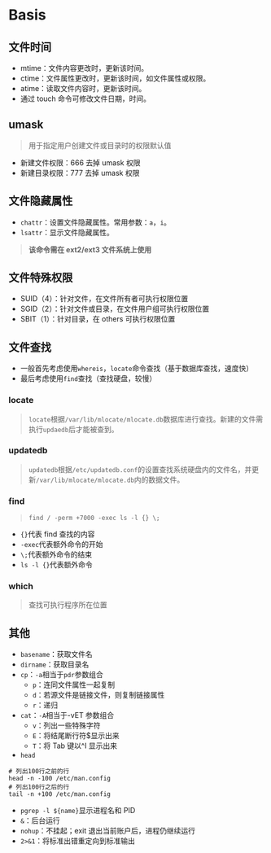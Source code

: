 # Basis

## 文件时间

- mtime：文件内容更改时，更新该时间。
- ctime：文件属性更改时，更新该时间，如文件属性或权限。
- atime：读取文件内容时，更新该时间。
- 通过 touch 命令可修改文件日期，时间。

## umask

> 用于指定用户创建文件或目录时的权限默认值

- 新建文件权限：666 去掉 umask 权限
- 新建目录权限：777 去掉 umask 权限

## 文件隐藏属性

- `chattr`：设置文件隐藏属性。常用参数：`a`，`i`。
- `lsattr`：显示文件隐藏属性。

> **该命令需在 ext2/ext3 文件系统上使用**

## 文件特殊权限

- SUID（4）：针对文件，在文件所有者可执行权限位置
- SGID（2）：针对文件或目录，在文件用户组可执行权限位置
- SBIT（1）：针对目录，在 others 可执行权限位置

## 文件查找

- 一般首先考虑使用`whereis`，`locate`命令查找（基于数据库查找，速度快）
- 最后考虑使用`find`查找（查找硬盘，较慢）

### locate

> `locate`根据`/var/lib/mlocate/mlocate.db`数据库进行查找。新建的文件需执行`updaedb`后才能被查到。

### updatedb

> `updatedb`根据`/etc/updatedb.conf`的设置查找系统硬盘内的文件名，并更新`/var/lib/mlocate/mlocate.db`内的数据文件。

### find

> `find / -perm +7000 -exec ls -l {} \;`

- `{}`代表 find 查找的内容
- `-exec`代表额外命令的开始
- `\;`代表额外命令的结束
- `ls -l {}`代表额外命令

### which

> 查找可执行程序所在位置

## 其他

- `basename`：获取文件名
- `dirname`：获取目录名
- `cp`：`-a`相当于`pdr`参数组合
  - `p`：连同文件属性一起复制
  - `d`：若源文件是链接文件，则复制链接属性
  - `r`：递归
- `cat`：`-A`相当于-vET 参数组合
  - `v`：列出一些特殊字符
  - `E`：将结尾断行符\$显示出来
  - `T`：将 Tab 键以^I 显示出来
- `head`

```text
# 列出100行之前的行
head -n -100 /etc/man.config
# 列出100行之后的行
tail -n +100 /etc/man.config
```

- `pgrep -l ${name}`显示进程名和 PID
- `&`：后台运行
- `nohup`：不挂起；exit 退出当前账户后，进程仍继续运行
- `2>&1`：将标准出错重定向到标准输出
